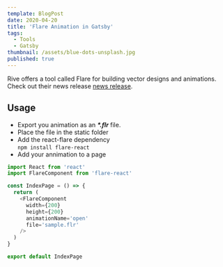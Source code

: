 ```yaml
---
template: BlogPost
date: 2020-04-20
title: 'Flare Animation in Gatsby'
tags:
  - Tools
  - Gatsby
thumbnail: /assets/blue-dots-unsplash.jpg
published: true
---
```


Rive offers a tool called Flare for building vector designs and animations. Check out their news release [news release](https://medium.com/rive/flare-launch-d524067d34d8).

## Usage

- Export you animation as an **_\*.flr_** file.
- Place the file in the static folder
- Add the react-flare dependency \
  `npm install flare-react`
- Add your annimation to a page

```javascript
import React from 'react'
import FlareComponent from 'flare-react'

const IndexPage = () => {
  return (
    <FlareComponent
      width={200}
      height={200}
      animationName='open'
      file='sample.flr'
    />
  )
}

export default IndexPage
```
